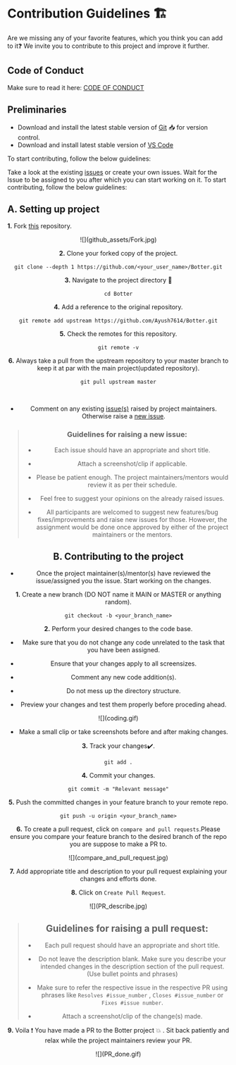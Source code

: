 # Contribution Guidelines 🏗
Are we missing any of your favorite features, which you think you can add to it❓ We invite you to contribute to this project and improve it further.

## Code of Conduct
Make sure to read it here: [CODE OF CONDUCT](CODE_OF_CONDUCT.md)

## Preliminaries
- Download and install the latest stable version of  [Git](https://git-scm.com/downloads)  📥  for version control.
- Download and install latest stable version of  [VS Code](https://code.visualstudio.com/download)


To start contributing, follow the below guidelines:

Take a look at the existing [issues](https://github.com/Ayush7614/Botter/issues) or create your own issues. Wait for the Issue to be assigned to you after which you can start working on it.
To start contributing, follow the below guidelines:

## A. Setting up project

**1.** Fork [this](https://github.com/Ayush7614/Botter) repository.

<div align="center">![](github_assets/Fork.jpg)<div>

**2.** Clone your forked copy of the project.
```
git clone --depth 1 https://github.com/<your_user_name>/Botter.git
```
**3.** Navigate to the project directory 📁 
```
cd Botter
```
**4.** Add a reference to the original repository.
```
git remote add upstream https://github.com/Ayush7614/Botter.git
```
**5.** Check the remotes for this repository.
```
git remote -v
```
**6.** Always take a pull from the upstream repository to your master branch to keep it at par with the main project(updated repository).
```
git pull upstream master
```
<br>

- Comment on any existing [issue(s)](https://github.com/Ayush7614/Botter/issues) raised by project maintainers. Otherwise raise a [new issue](https://github.com/Ayush7614/Botter/issues/new/choose).

>### Guidelines for raising a new issue:
>-   Each issue should have an appropriate and short title.
>
>-   Attach a screenshot/clip if applicable.
>  
>-   Please be patient enough. The project maintainers/mentors would review it as per their schedule.
>
>-   Feel free to suggest your opinions on the already raised issues.
>  
>-   All participants are welcomed to suggest new features/bug fixes/improvements and raise new issues for those. However, the assignment would be done once approved by either of the project maintainers or the mentors.

## B. Contributing to the project
-   Once the project maintainer(s)/mentor(s) have reviewed the issue/assigned you the issue. Start working on the changes.

**1.** Create a new branch (DO NOT name it MAIN or MASTER or anything random).
```
git checkout -b <your_branch_name>
```
**2.** Perform your desired changes to the code base.
- Make sure that you do not change any code unrelated to the task that you have been assigned.

- Ensure that your changes apply to all screensizes.

- Comment any new code addition(s).

- Do not mess up the directory structure.

- Preview your changes and test them properly before proceding ahead.

<div align ="center">![](coding.gif)<div>

- Make a small clip or take screenshots before and after making changes.

**3.** Track your changes✔️.
```
git add .
```
**4.** Commit your changes.
```
git commit -m "Relevant message"
```
**5.** Push the committed changes in your feature branch to your remote repo.
```
git push -u origin <your_branch_name>
```
**6.** To create a pull request, click on `compare and pull requests`.Please ensure you compare your feature branch to the desired branch of the repo you are suppose to make a PR to.

<div align="center">![](compare_and_pull_request.jpg)</div>

**7.** Add appropriate title and description to your pull request explaining your changes and efforts done.

**8.** Click on `Create Pull Request`.

<div align="center">![](PR_describe.jpg)</div>

>## Guidelines for raising a pull request:
>-   Each pull request should have an appropriate and short title.
>  
>-   Do not leave the description blank. Make sure you describe your intended changes in the description section of the pull request. (Use bullet points and phrases)
>    
>-   Make sure to refer the respective issue in the respective PR using phrases like  `Resolves #issue_number` ,  `Closes #issue_number` or `Fixes #issue number`. 
>-   Attach a screenshot/clip of the change(s) made.


**9.**  Voila ❗ You have made a PR to the Botter project 💥 . Sit back patiently and relax while the project maintainers review your PR.

<div align ="center">![](PR_done.gif)<div>
